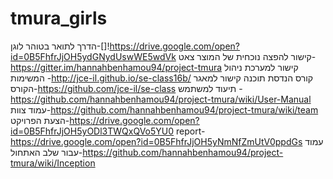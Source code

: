 # tmura_girls
הדרך לתואר בטוהר
לוגן-[]!https://drive.google.com/open?id=0B5FhfrJjOH5ydGNydUswWE5wdVk
קישור להפצה נוכחית של המוצר
צאט-https://gitter.im/hannahbenhamou94/project-tmura
קישור למערכת ניהול המשימות -http://jce-il.github.io/se-class16b/
קורס הנדסת תוכנה קישור למאגר הקורס-https://github.com/jce-il/se-class
תיעוד למשתמש -https://github.com/hannahbenhamou94/project-tmura/wiki/User-Manual
עמוד צוות-https://github.com/hannahbenhamou94/project-tmura/wiki/team
הצעת הפרויקט-https://drive.google.com/open?id=0B5FhfrJjOH5yODl3TWQxQVo5YU0
report-https://drive.google.com/open?id=0B5FhfrJjOH5yNmNfZmUtV0ppdGs
עמוד עבור שלב האתחול-https://github.com/hannahbenhamou94/project-tmura/wiki/Inception

 
